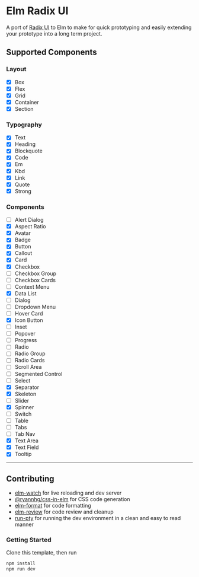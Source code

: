# Elm Radix UI

A port of [Radix UI](https://www.radix-ui.com/) to Elm to make for quick prototyping and easily extending your prototype into a long term project.

## Supported Components

### Layout

-   [x] Box
-   [x] Flex
-   [x] Grid
-   [x] Container
-   [x] Section

### Typography

-   [x] Text
-   [x] Heading
-   [x] Blockquote
-   [x] Code
-   [x] Em
-   [x] Kbd
-   [x] Link
-   [x] Quote
-   [x] Strong

### Components

-   [ ] Alert Dialog
-   [x] Aspect Ratio
-   [x] Avatar
-   [x] Badge
-   [x] Button
-   [x] Callout
-   [x] Card
-   [x] Checkbox
-   [ ] Checkbox Group
-   [ ] Checkbox Cards
-   [ ] Context Menu
-   [x] Data List
-   [ ] Dialog
-   [ ] Dropdown Menu
-   [ ] Hover Card
-   [x] Icon Button
-   [ ] Inset
-   [ ] Popover
-   [ ] Progress
-   [ ] Radio
-   [ ] Radio Group
-   [ ] Radio Cards
-   [ ] Scroll Area
-   [ ] Segmented Control
-   [ ] Select
-   [x] Separator
-   [x] Skeleton
-   [ ] Slider
-   [x] Spinner
-   [ ] Switch
-   [ ] Table
-   [ ] Tabs
-   [ ] Tab Nav
-   [x] Text Area
-   [x] Text Field
-   [x] Tooltip

---

## Contributing



-   [elm-watch](https://lydell.github.io/elm-watch/what-elm-watch-is/) for live reloading and dev server
-   [@ryannhg/css-in-elm](https://www.npmjs.com/package/@ryannhg/css-in-elm) for CSS code generation
-   [elm-format](https://github.com/avh4/elm-format) for code formatting
-   [elm-review](https://www.npmjs.com/package/elm-review) for code review and cleanup
-   [run-pty](https://www.npmjs.com/package/run-pty) for running the dev environment in a clean and easy to read manner

### Getting Started

Clone this template, then run

```sh
npm install
npm run dev
```
